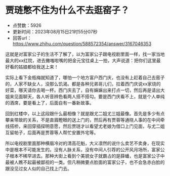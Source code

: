 # 贾琏憋不住为什么不去逛窑子？
- 点赞数：5926
- 更新时间：2023年08月15日21时55分07秒
- 回答url：https://www.zhihu.com/question/588572354/answer/3167046353
<body>
 <p data-pid="BkaNtgWG">这就是对富家公子的生活不了解了，以为富家公子跟电视剧里面一样，找一家当地最大的xx红院，进去撇嗤啦嘴的把金元宝往桌上一拍，大声说道：把你们这里最好看的姑娘都给我送上来！</p>
 <p data-pid="i9P-KmZG">实际上看下金瓶梅就知道了，哪怕一个地方富户西门庆，也没有上赶着自己去窑子的，人家不缺女人，没那么饥渴。都是各种兄弟哥儿们，拉着西门庆说xx家烧的好菜，哪天请你去喝一杯。西门庆去了，自有嫲嫲出来打点一切，然后再是请出大姐来见面聊天，各人听音辨色看两人搭不搭勾。要是西门庆看不上，就是个人单纯的酒席，要是看上了，后面自有一番新故事。</p>
 <p data-pid="g1GhkaY1">回到红楼中，以上这段跟什么最相像？就是跟尤二姐尤三姐最像。首先是多少有点攀亲带故的关系，不是直眉瞪眼的送上门的，然后再有贾蓉等通晓人事的在中间牵线搭桥，来回穿插探明意愿，然后贾琏才以看望尤老娘为借口上门见面，与尤二姐互留帕子，后面再是贾蓉等人帮忙安置外宅等。</p>
 <p data-pid="3ecSYq5l">所以电视剧里面那种横眉冷对的清高花魁，大义凛然的说什么卖艺不卖身，在现实中是根本不可能发生的。没有人脉关系，没有中间人引荐的公开风月场所，富家公子根本不稀罕进去。那种大街上看到个美貌女子就霸占的是薛蟠，也是富家公子中最被人瞧不起最被鄙视的一类。但凡稍微要点脸面的富家公子，也不会急赤白脸的跟没见过女人似的自己找上门去。</p>
</body>
